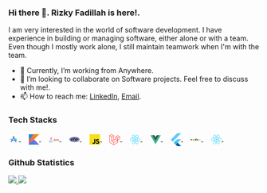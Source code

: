### Hi there 👋. **Rizky Fadillah** is here!.

I am very interested in the world of software development. I have experience in building or managing software, either alone or with a team. Even though I mostly work alone, I still maintain teamwork when I'm with the team.
- 🔭 Currently, I’m working from Anywhere.
- 👯 I’m looking to collaborate on Software projects. Feel free to discuss with me!.
- 📫 How to reach me: [LinkedIn](https://linkedin.com/in/fadillahrizki), [Email](officialfadillahrizki@gmail.com).

### Tech Stacks ###
<a href="https://developer.android.com/studio">
  <img align="center" alt="Android Studio" title="Android Studio" width="21px" src="https://github.com/fadillahrizki/fadillahrizki/blob/main/android-studio.png" />
</a>
&nbsp;
&nbsp;
<a href="https://kotlinlang.org/">
  <img align="center" alt="Kotlin" title="Kotlin" width="21px" src="https://raw.githubusercontent.com/fadillahrizki/fadillahrizki/main/kotlin.svg" />
</a>
&nbsp;
&nbsp;
<a href="https://www.java.com/en/">
  <img align="center" alt="Java" title="Java" width="21px" src="https://raw.githubusercontent.com/fadillahrizki/fadillahrizki/main/java.png" />
</a>
&nbsp;
&nbsp;
<a href="https://www.php.net/">
  <img align="center" alt="PHP" title="PHP" width="21px" src="https://raw.githubusercontent.com/fadillahrizki/fadillahrizki/main/php.png" />
</a>
&nbsp;
&nbsp;
<a href="https://www.javascript.com/">
  <img align="center" alt="Javascript" title="Javascript" width="21px" src="https://raw.githubusercontent.com/fadillahrizki/fadillahrizki/main/js.png" />
</a>
&nbsp;
&nbsp;
<a href="https://laravel.com/">
  <img align="center" alt="Laravel" title="Laravel" width="21px" src="https://raw.githubusercontent.com/fadillahrizki/fadillahrizki/main/laravel.png" />
</a>
&nbsp;
&nbsp;
<a href="https://react.dev/">
  <img align="center" alt="React" title="React" width="21px" src="https://raw.githubusercontent.com/fadillahrizki/fadillahrizki/main/react.svg" />
</a>
&nbsp;
&nbsp;
<a href="https://vuejs.org/">
  <img align="center" alt="Vue" title="Vue" width="21px" src="https://raw.githubusercontent.com/fadillahrizki/fadillahrizki/main/vue.svg" />
</a>
&nbsp;
&nbsp;
<a href="https://flutter.dev/">
  <img align="center" alt="Flutter" title="Flutter" width="21px" src="https://raw.githubusercontent.com/fadillahrizki/fadillahrizki/main/flutter.svg" />
</a>
&nbsp;
&nbsp;
<a href="https://nodejs.org/">
  <img align="center" alt="Node JS" title="Node JS" width="21px" src="https://raw.githubusercontent.com/fadillahrizki/fadillahrizki/main/node-js.png" />
</a>
&nbsp;
&nbsp;
<a href="https://reactnative.dev/">
  <img align="center" alt="React Native" title="React Native" width="21px" src="https://raw.githubusercontent.com/fadillahrizki/fadillahrizki/main/react.svg" />
</a>
&nbsp;
&nbsp;

### Github Statistics ###
<p align="left">
<a href="https://github.com/fadillahrizki">
  <img height="180em" src="https://github-readme-stats-eight-theta.vercel.app/api?username=fadillahrizki&show_icons=true&theme=algolia&include_all_commits=true&count_private=true"/>
  <img height="180em" src="https://github-readme-stats-eight-theta.vercel.app/api/top-langs/?username=fadillahrizki&layout=compact&langs_count=8&theme=algolia"/>
</a>
</p>
